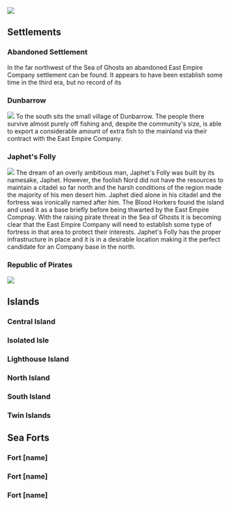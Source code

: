 ![](https://raw.githubusercontent.com/TateTaylorUSA/TateTaylorUSA/main/assets/images/northern-sea/WaterworldMap.png)

## Settlements

### Abandoned Settlement

In the far northwest of the Sea of Ghosts an abandoned East Empire Company settlement can be found. It appears to have been establish some time in the third era, but no record of its 

### Dunbarrow
![](https://github.com/TateTaylorUSA/TateTaylorUSA/raw/main/assets/images/northern-sea/ScreenShot213.png)
To the south sits the small village of Dunbarrow. The people there survive almost purely off fishing and, despite the community's size, is able to export a considerable amount of extra fish to the mainland via their contract with the East Empire Company.

### Japhet's Folly
![](https://github.com/TateTaylorUSA/TateTaylorUSA/raw/main/assets/images/northern-sea/ScreenShot141.png)
The dream of an overly ambitious man, Japhet's Folly was built by its namesake, Japhet. However, the foolish Nord did not have the resources to maintain a citadel so far north and the harsh conditions of the region made the majority of his men desert him. Japhet died alone in his citadel and the fortress was ironically named after him. The Blood Horkers found the island and used it as a base briefly before being thwarted by the East Empire Compnay. With the raising pirate threat in the Sea of Ghosts it is becoming clear that the East Empire Company will need to establish some type of fortress in that area to protect their interests. Japhet's Folly has the proper infrastructure in place and it is in a desirable location making it the perfect candidate for an Company base in the north.

### Republic of Pirates
![](https://raw.githubusercontent.com/TateTaylorUSA/TateTaylorUSA/main/assets/images/northern-sea/RepublicofPirates.png)

## Islands

### Central Island

### Isolated Isle

### Lighthouse Island

### North Island

### South Island

### Twin Islands

## Sea Forts

### Fort [name]

### Fort [name]

### Fort [name]
